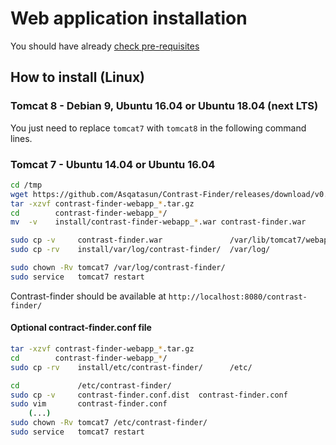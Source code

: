 # Web application installation

You should have already [check pre-requisites](webapp_Pre-requisites.md)


## How to install (Linux)

### Tomcat 8 - Debian 9, Ubuntu 16.04 or Ubuntu 18.04  (next LTS)

You just need to replace `tomcat7` with `tomcat8` in the following command lines.


### Tomcat 7 - Ubuntu 14.04 or Ubuntu 16.04

```bash
cd /tmp
wget https://github.com/Asqatasun/Contrast-Finder/releases/download/v0.8.7-SNAPSHOT/contrast-finder-webapp_0.8.7-SNAPSHOT.tar.gz
tar -xzvf contrast-finder-webapp_*.tar.gz
cd        contrast-finder-webapp_*/
mv  -v    install/contrast-finder-webapp_*.war contrast-finder.war

sudo cp -v     contrast-finder.war               /var/lib/tomcat7/webapps/
sudo cp -rv    install/var/log/contrast-finder/  /var/log/

sudo chown -Rv tomcat7 /var/log/contrast-finder/
sudo service   tomcat7 restart
```

Contrast-finder should be available at `http://localhost:8080/contrast-finder/`


#### Optional contract-finder.conf file

```bash
tar -xzvf contrast-finder-webapp_*.tar.gz
cd        contrast-finder-webapp_*/
sudo cp -rv    install/etc/contrast-finder/      /etc/

cd             /etc/contrast-finder/
sudo cp -v     contrast-finder.conf.dist  contrast-finder.conf
sudo vim       contrast-finder.conf
    (...)
sudo chown -Rv tomcat7 /etc/contrast-finder/
sudo service   tomcat7 restart
```



